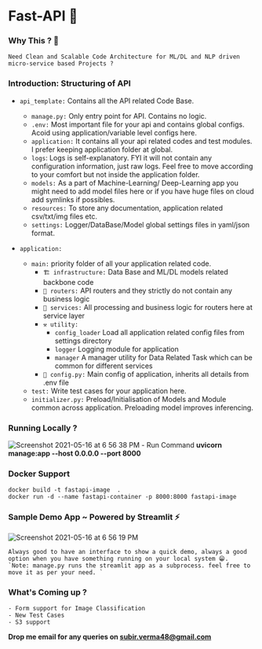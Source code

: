 # Fast-API 🚀

### Why This ? 🤨
    Need Clean and Scalable Code Architecture for ML/DL and NLP driven micro-service based Projects ?

    
###  **Introduction: Structuring of API**


- `api_template:`  Contains all the API related Code Base.
    - `manage.py:` Only entry point for API. Contains no logic. 
    - `.env:` Most important file for your api and contains global configs. Acoid using application/variable level configs here.
    - `application:`  It contains all your api related codes and test modules. I prefer keeping application folder at global.
    - `logs`: Logs is self-explanatory. FYI it will not contain any configuration information, just raw logs. Feel free to move according to your comfort but not inside the application folder.
    - `models:` As a part of Machine-Learning/ Deep-Learning app you might need to add model files here or if you have huge files on cloud add symlinks if possibles.
    - `resources:` To store any documentation, application related csv/txt/img files etc.
    - `settings:` Logger/DataBase/Model global settings files in yaml/json format.

- `application:` 
    - `main:` priority folder of all your application related code.
        - `🏗 infrastructure:` Data Base and ML/DL models related backbone code
        - `📮 routers:` API routers and they strictly do not contain any business logic
        - `📡 services:` All processing and business logic for routers here at service layer
        - `⚒ utility:`
            - `config_loader` Load all application related config files from settings directory 
            - `logger` Logging module for application
            - `manager` A manager utility for Data Related Task which can be common for different services
        - `🐍 config.py:` Main config of application, inherits all details from .env file
    - `test:` Write test cases for your application here.
    - `initializer.py:` Preload/Initialisation of Models and Module common across application. Preloading model improves inferencing.
    
### Running Locally ? 
![Screenshot 2021-05-16 at 6 56 38 PM](https://user-images.githubusercontent.com/17409469/118399886-ea6acd80-b67c-11eb-88de-7dd5021d2bce.png)
    - Run Command  **uvicorn manage:app --host 0.0.0.0 --port 8000**

### Docker Support

    docker build -t fastapi-image  .
    docker run -d --name fastapi-container -p 8000:8000 fastapi-image

### Sample Demo App ~ Powered by Streamlit ⚡️
   ![Screenshot 2021-05-16 at 6 56 19 PM](https://user-images.githubusercontent.com/17409469/118399165-80045e00-b679-11eb-9416-8b73936e9b83.png)

    Always good to have an interface to show a quick demo, always a good option when you have something running on your local system 😁.
    `Note: manage.py runs the streamlit app as a subprocess. feel free to move it as per your need. `

### What's Coming up ?
    - Form support for Image Classification
    - New Test Cases 
    - S3 support


**Drop me email for any queries on subir.verma48@gmail.com**
